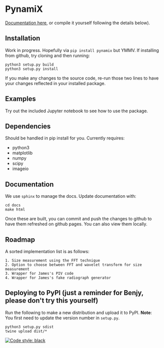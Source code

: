 # PynamiX

[Documentation here](https://scigem.github.io/PynamiX/build/html/index.html), or compile it yourself following the details below).

## Installation
Work in progress. Hopefully via `pip install pynamix` but YMMV. If installing from github, try cloning and then running:
```
python3 setup.py build
python3 setup.py install
```
If you make any changes to the source code, re-run those two lines to have your changes reflected in your installed package.

## Examples
Try out the included Jupyter notebook to see how to use the package.

## Dependencies
Should be handled in pip install for you. Currently requires:
- python3
- matplotlib
- numpy
- scipy
- imageio

## Documentation

We use `sphinx` to manage the docs. Update documentation with:
```
cd docs
make html
```
Once these are built, you can commit and push the changes to github to have them refreshed on github pages. You can also view them locally.

## Roadmap

A sorted implementation list is as follows:

    1. Size measurement using the FFT technique
    2. Option to choose between FFT and wavelet transform for size measurement
    3. Wrapper for James's PIV code
    4. Wrapper for James's fake radiograph generator

## Deploying to PyPI (just a reminder for Benjy, please don't try this yourself)
Run the following to make a new distribution and upload it to PyPI. **Note**: You first need to update the version number in `setup.py`.
```
python3 setup.py sdist
twine upload dist/*
```

[![Code style: black](https://img.shields.io/badge/code%20style-black-000000.svg)](https://github.com/psf/black)
